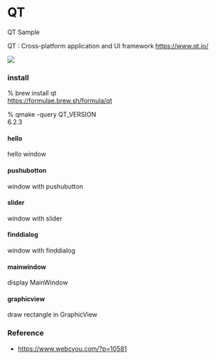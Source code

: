 QT
===============

QT Sample <br/>

QT : Cross-platform application and UI framework
https://www.qt.io/ <br/>

<image src="https://raw.githubusercontent.com/ohwada/MAC_cpp_Samples/master/qt/hello/hello.png" /> <br/>


### install 

% brew install qt <br/>
https://formulae.brew.sh/formula/qt <br/>

% qmake -query QT_VERSION <br/>
6.2.3 <br/>


#### hello
hello window <br/>

#### pushubotton
window with pushubutton <br/>

#### slider
window with slider <br/>

#### finddialog
window with finddialog <br/>

#### mainwindow
display MainWindow <br/>

#### graphicview
draw rectangle in GraphicView <br/>


### Reference
- https://www.webcyou.com/?p=10581

